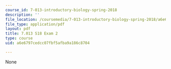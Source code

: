```yaml
---
course_id: 7-013-introductory-biology-spring-2018
description: ''
file_location: /coursemedia/7-013-introductory-biology-spring-2018/a6e6797cedcc07fbf5afba9a186c8704_MIT7_013s18_E2Q.pdf
file_type: application/pdf
layout: pdf
title: 7.013 S18 Exam 2
type: course
uid: a6e6797cedcc07fbf5afba9a186c8704

---
```

None